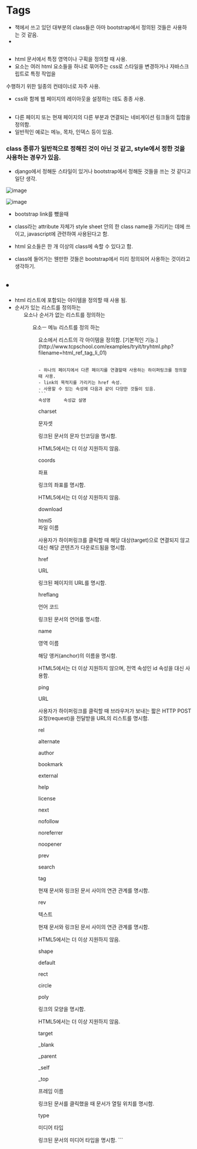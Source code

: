 # Tags

- 책에서 쓰고 있던 대부분의 class들은 아마 bootstrap에서 정의된 것들은 사용하는 것 같음.
- 


## <div>
  - html 문서에서 특정 영역이나 구획을 정의할 때 사용.
  - <div> 요소는 여러 html 요소들을 하나로 묶어주는 css로 스타일을 변경하거나 자바스크립트로 특정 작업을 
  수행하기 위한 일종의 컨테이너로 자주 사용.
  - css와 함께 웹 페이지의 레이아웃을 설정하는 데도 종종 사용.


## <nav>

  - 다른 페이지 또는 현재 페이지의 다른 부분과 연결되는 네비게이션 링크들의 집합을 정의함.
  - 일반적인 예로는 메뉴, 목차, 인덱스 등이 있음.
  
  
### class 종류가 일반적으로 정해진 것이 아닌 것 같고, style에서 정한 것을 사용하는 경우가 있음.
  - django에서 정해둔 스타일이 있거나 bootstrap에서 정해둔 것들을 쓰는 것 같다고 일단 생각.
  
  
  ![image](https://user-images.githubusercontent.com/49121293/161465627-11569b82-aceb-490b-99a3-cc04e84e6397.png)

  ![image](https://user-images.githubusercontent.com/49121293/161465687-85a6656e-876d-47d8-935e-fd54ae9cd7f0.png)

  
  - bootstrap link를 뺐을때

  - class라는 attribute 자체가 style sheet 안의 한 class name을 가리키는 데에 쓰이고, javascript에 관련하여
  사용된다고 함.
  - html 요소들은 한 개 이상의 class에 속할 수 있다고 함.
  - class에 들어가는 웬만한 것들은 bootstrap에서 미리 정의되어 사용하는 것이라고 생각하기.

## <li>
  - html 리스트에 포함되는 아이템을 정의할 때 사용 됨.
  - 순서가 있는 리스트를 정의하는 <ol>요소나 순서가 없는 리스트를 정의하는 <ul>요소ㅡ 메뉴 리스트를 정의 하는
  <menu>요소에서 리스트의 각 아이템을 정의함.
    [기본적인 기능.](http://www.tcpschool.com/examples/tryit/tryhtml.php?filename=html_ref_tag_li_01)
    
 ## <a>
    - 하나의 페이지에서 다른 페이지를 연결할때 사용하는 하이퍼링크를 정의할 때 사용.
    - link의 목적지를 가리키는 href 속성.
    - 사용할 수 있는 속성에 다음과 같이 다양한 것들이 있음.
    ```
    속성명	 	속성값	설명
charset

 	
문자셋

링크된 문서의 문자 인코딩을 명시함.

HTML5에서는 더 이상 지원하지 않음.

coords

 	
좌표

링크의 좌표를 명시함.

HTML5에서는 더 이상 지원하지 않음.

download

html5	
파일 이름

사용자가 하이퍼링크를 클릭할 때 해당 대상(target)으로 연결되지 않고 대신 해당 콘텐츠가 다운로드됨을 명시함.

href

 	
URL

링크된 페이지의 URL를 명시함.

hreflang

 	
언어 코드

링크된 문서의 언어를 명시함.

name

 	
영역 이름

해당 앵커(anchor)의 이름을 명시함.

HTML5에서는 더 이상 지원하지 않으며, 전역 속성인 id 속성을 대신 사용함.

ping

 	
URL

사용자가 하이퍼링크를 클릭할 때 브라우저가 보내는 짧은 HTTP POST 요청(request)을 전달받을 URL의 리스트를 명시함.

rel

 	
alternate

author

bookmark

external

help

license

next

nofollow

noreferrer

noopener

prev

search

tag

현재 문서와 링크된 문서 사이의 연관 관계를 명시함.

rev

 	
텍스트

현재 문서와 링크된 문서 사이의 연관 관계를 명시함.

HTML5에서는 더 이상 지원하지 않음.

shape

 	
default

rect

circle

poly

링크의 모양을 명시함.

HTML5에서는 더 이상 지원하지 않음.

target

 	
_blank

_parent

_self

_top

프레임 이름

링크된 문서를 클릭했을 때 문서가 열릴 위치를 명시함.

type

 	
미디어 타입

링크된 문서의 미디어 타입을 명시함.
    ```
